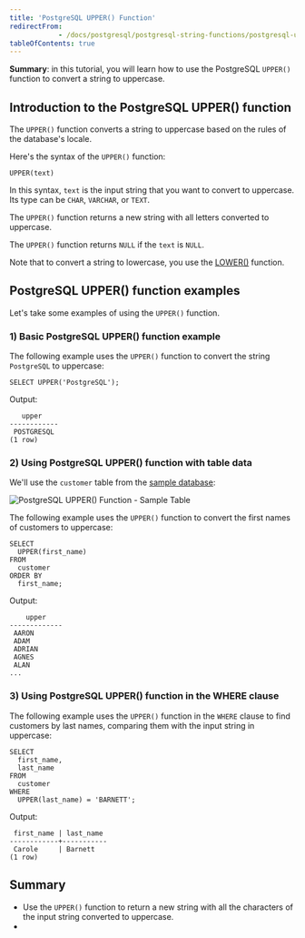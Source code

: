 ```yaml
---
title: 'PostgreSQL UPPER() Function'
redirectFrom: 
            - /docs/postgresql/postgresql-string-functions/postgresql-upper/
tableOfContents: true
---
```


**Summary**: in this tutorial, you will learn how to use the PostgreSQL `UPPER()` function to convert a string to uppercase.



## Introduction to the PostgreSQL UPPER() function



The `UPPER()` function converts a string to uppercase based on the rules of the database's locale.



Here's the syntax of the `UPPER()` function:



```
UPPER(text)
```



In this syntax, `text` is the input string that you want to convert to uppercase. Its type can be `CHAR`, `VARCHAR`, or `TEXT`.



The `UPPER()` function returns a new string with all letters converted to uppercase.



The `UPPER()` function returns `NULL` if the `text` is `NULL`.



Note that to convert a string to lowercase, you use the [LOWER()](https://www.postgresqltutorial.com/postgresql-string-functions/postgresql-lower/) function.



## PostgreSQL UPPER() function examples



Let's take some examples of using the `UPPER()` function.



### 1) Basic PostgreSQL UPPER() function example



The following example uses the `UPPER()` function to convert the string `PostgreSQL` to uppercase:



```
SELECT UPPER('PostgreSQL');
```



Output:



```
   upper
------------
 POSTGRESQL
(1 row)
```



### 2) Using PostgreSQL UPPER() function with table data



We'll use the `customer` table from the [sample database](https://www.postgresqltutorial.com/postgresql-getting-started/postgresql-sample-database/):



![PostgreSQL UPPER() Function - Sample Table ](https://www.postgresqltutorial.com/wp-content/uploads/2019/05/customer.png)



The following example uses the `UPPER()` function to convert the first names of customers to uppercase:



```
SELECT
  UPPER(first_name)
FROM
  customer
ORDER BY
  first_name;
```



Output:



```
    upper
-------------
 AARON
 ADAM
 ADRIAN
 AGNES
 ALAN
...
```



### 3) Using PostgreSQL UPPER() function in the WHERE clause



The following example uses the `UPPER()` function in the `WHERE` clause to find customers by last names, comparing them with the input string in uppercase:



```
SELECT
  first_name,
  last_name
FROM
  customer
WHERE
  UPPER(last_name) = 'BARNETT';
```



Output:



```
 first_name | last_name
------------+-----------
 Carole     | Barnett
(1 row)
```



## Summary



- Use the `UPPER()` function to return a new string with all the characters of the input string converted to uppercase.
- 
